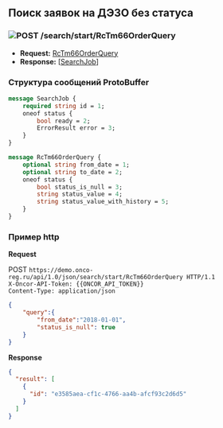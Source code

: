 ## Поиск заявок на ДЭЗО без статуса

### ![POST](../../../../img/post.png) /search/start/RcTm66OrderQuery
* **Request:** [RcTm66OrderQuery](../../../../types/types.md#com.siams.med.api.RcTm66OrderQuery) 
* **Response:** [[SearchJob](../../../../types/types.md#com.siams.med.api.SearchJob)]

### Структура сообщений ProtoBuffer

```proto
message SearchJob {
    required string id = 1;
    oneof status {
        bool ready = 2;
        ErrorResult error = 3;
    }
}

message RcTm66OrderQuery {
    optional string from_date = 1;
    optional string to_date = 2;
    oneof status {
        bool status_is_null = 3;
        string status_value = 4;
        string status_value_with_history = 5;
    }
}
```

### Пример http

**Request**

POST `https://demo.onco-reg.ru/api/1.0/json/search/start/RcTm66OrderQuery HTTP/1.1`  
`X-Oncor-API-Token: {{ONCOR_API_TOKEN}}`  
`Content-Type: application/json`  

```json
{
    "query":{
        "from_date":"2018-01-01",
        "status_is_null": true
    }
}
```

**Response**

```json
{
  "result": [
    {
      "id": "e3585aea-cf1c-4766-aa4b-afcf93c2d6d5"
    }
  ]
}
```